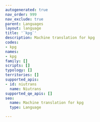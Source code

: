 ```yaml
---
autogenerated: true
nav_order: 999
nav_exclude: true
parent: Languages
layout: language
title: '`kpg`'
description: Machine translation for kpg
codes:
- kpg
names:
- kpg
family: []
scripts: []
typology: []
territories: []
supported_apis:
- id: niutrans
  name: Niutrans
supported_qe_apis: []
seo:
  name: Machine translation for kpg
  type: Language

---
```


